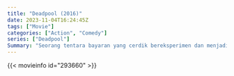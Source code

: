 ```yaml
---
title: "Deadpool (2016)"
date: 2023-11-04T16:24:45Z
tags: ["Movie"]
categories: ["Action", "Comedy"]
series: ["Deadpool"]
Summary: "Seorang tentara bayaran yang cerdik bereksperimen dan menjadi abadi namun memiliki bekas luka yang mengerikan, dan berangkat untuk melacak pria yang merusak penampilannya."
---
```


<mux-player stream-type="on-demand"
src="https://kp3d-my.sharepoint.com/personal/ryoo_kp3d_onmicrosoft_com/_layouts/15/download.aspx?share=EdwiNIP7oWRLkbOcdhnP5D4BPtKUEZKCTScaZ_TVEr4-oA" prefer-playback="mse" controls>

</mux-player>


{{< movieinfo id="293660" >}}

<script src="https://cdn.jsdelivr.net/npm/@mux/mux-player"></script>

 <script type="application/ld+json ">
{
"@context": "https://schema.org/",
"@type": "VideoObject",
"name": "Deadpool",
"contentUrl": "https://stream.mux.com/ALYzvNPpCoJW4Gu5i01OfSMrHo00t4P4UoOIjgEomAo700.m3u8",
"thumbnailUrl": "https://www.themoviedb.org/t/p/original/qEKTokfD3n6ueo24GTiU9sg1EiA.jpg?width=314&fit_mode=preserve&time=25",
"uploadDate": "2023-11-04T16:24:45Z",
}

</script>